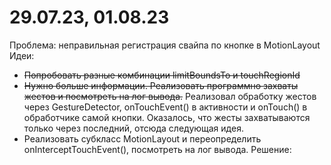 # 29.07.23, 01.08.23
Проблема: неправильная регистрация свайпа по кнопке в MotionLayout
Идеи:
+ ~~Попробовать разные комбинации limitBoundsTo и touchRegionId~~
+ ~~Нужно больше информации. Реализовать программно захваты жестов и посмотреть на лог вывода.~~ Реализовал обработку жестов через GestureDetector, onTouchEvent() в активности и onTouch() в обработчике самой кнопки. Оказалось, что жесты захватываются только через последний, отсюда следующая идея.
+ Реализовать субкласс MotionLayout и переопределить onInterceptTouchEvent(), посмотреть на лог вывода. 
Решение:
